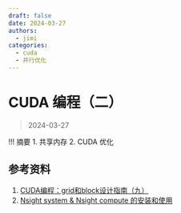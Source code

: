 ```yaml
---
draft: false
date: 2024-03-27
authors:
  - jimi
categories:
  - cuda
  - 并行优化
---
```


# CUDA 编程（二）

>   2024-03-27

!!! 摘要
    1. 共享内存
    2. CUDA 优化

<!-- more -->

## 参考资料
1. [CUDA编程：grid和block设计指南（九）](https://zhuanlan.zhihu.com/p/456679957)
2. [Nsight system & Nsight compute 的安装和使用](https://blog.csdn.net/weixin_40653140/article/details/136238420)